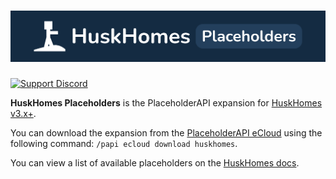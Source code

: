 # [![HuskHomes Banner](images/banner-graphic.png)](https://github.com/WiIIiam278/HuskHomes2)
[![Support Discord](https://img.shields.io/discord/818135932103557162.svg?label=&logo=discord&logoColor=fff&color=7389D8&labelColor=6A7EC2)](https://discord.gg/tVYhJfyDWG)

**HuskHomes Placeholders** is the PlaceholderAPI expansion for [HuskHomes v3.x+](https://github.com/WiIIiam278/HuskHomes2).

You can download the expansion from the [PlaceholderAPI eCloud](https://api.extendedclip.com/expansions/huskhomes/) using the following command: `/papi ecloud download huskhomes`.

You can view a list of available placeholders on the [HuskHomes docs](https://william278.net/docs/huskhomes/Placeholders).
